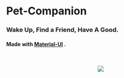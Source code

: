 # Pet-Companion

### Wake Up, Find a Friend, Have A Good.

#### Made with <a href="https://material-ui.com/"><u>Material-UI</u></a> .

<br>
 <p align="center">
  <img src="https://media0.giphy.com/media/3o7btQ0NH6Kl8CxCfK/giphy.gif" />
</p>
